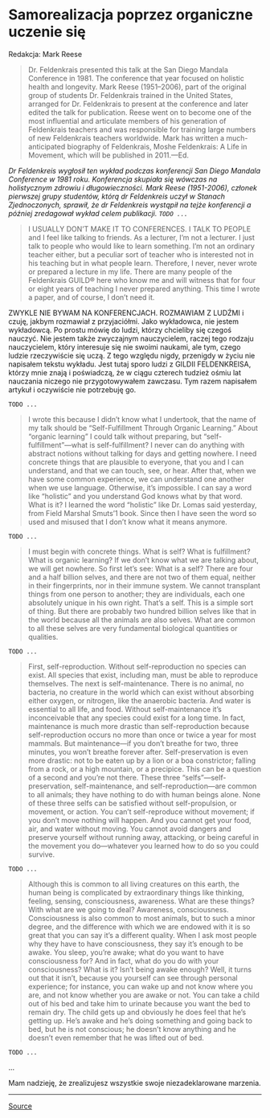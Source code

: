 # Samorealizacja poprzez organiczne uczenie się

Redakcja: Mark Reese

> Dr. Feldenkrais presented this talk at the San Diego Mandala Conference in 1981. The conference that year focused on holistic health and longevity. Mark Reese (1951–2006), part of the original group of students Dr. Feldenkrais trained in the United States, arranged for Dr. Feldenkrais to present at the conference and later edited the talk for publication. Reese went on to become one of the most influential and articulate members of his generation of Feldenkrais teachers and was responsible for training large numbers of new Feldenkrais teachers worldwide. Mark has written a much-anticipated biography of Feldenkrais, Moshe Feldenkrais: A Life in Movement, which will be published in 2011.—Ed.

_Dr Feldenkreis wygłosił ten wykład podczas konferencji San Diego Mandala Conference w 1981 roku. Konferencja skupiała się wówczas na holistycznym zdrowiu i długowieczności. Mark Reese (1951-2006), członek pierwszej grupy studentów, którą dr Feldenkreis uczył w Stanach Zjednoczonych, sprawił, że dr Feldenkreis wystąpił na tejże konferencji a później zredagował wykład celem publikacji. `TODO ...`_

> I USUALLY DON’T MAKE IT TO CONFERENCES. I TALK TO PEOPLE and I feel like talking to friends. As a lecturer, I’m not a lecturer. I just talk to people who would like to learn something. I’m not an ordinary teacher either, but a peculiar sort of teacher who is interested not in his teaching but in what people learn. Therefore, I never, never wrote or prepared a lecture in my life. There are many people of the Feldenkrais GUILD® here who know me and will witness that for four or eight years of teaching I never prepared anything. This time I wrote a paper, and of course, I don’t need it.

ZWYKLE NIE BYWAM NA KONFERENCJACH. ROZMAWIAM Z LUDŹMI i czuję, jakbym rozmawiał z przyjaciółmi. Jako wykładowca, nie jestem wykładowcą. Po prostu mówię do ludzi, którzy chcieliby się czegoś nauczyć. Nie jestem także zwyczajnym nauczycielem, raczej tego rodzaju nauczycielem, który interesuje się nie swoimi naukami, ale tym, czego ludzie rzeczywiście się uczą. Z tego względu nigdy, przenigdy w życiu nie napisałem tekstu wykładu. Jest tutaj sporo ludzi z GILDII FELDENKREISA, którzy mnie znają i poświadczą, że w ciągu czterech tudzież ośmiu lat nauczania niczego nie przygotowywałem zawczasu. Tym razem napisałem artykuł i oczywiście nie potrzebuję go.

`TODO ...`

> I wrote this because I didn’t know what I undertook, that the name of my talk should be “Self-Fulfillment Through Organic Learning.” About “organic learning” I could talk without preparing, but “self-fulfillment”—what is self-fulfillment? I never can do anything with abstract notions without talking for days and getting nowhere. I need concrete things that are plausible to everyone, that you and I can understand, and that we can touch, see, or hear. After that, when we have some common experience, we can understand one another when we use language. Otherwise, it’s impossible. I can say a word like “holistic” and you understand God knows what by that word. What is it? I learned the word “holistic” like Dr. Lomas said yesterday, from Field Marshal Smuts’1 book. Since then I have seen the word so used and misused that I don’t know what it means anymore.

`TODO ...`

> I must begin with concrete things. What is self? What is fulfillment? What is organic learning? If we don’t know what we are talking about, we will get nowhere. So first let’s see: What is a self? There are four and a half billion selves, and there are not two of them equal, neither in their fingerprints, nor in their immune system. We cannot transplant things from one person to another; they are individuals, each one absolutely unique in his own right. That’s a self. This is a simple sort of thing. But there are probably two hundred billion selves like that in the world because all the animals are also selves. What are common to all these selves are very fundamental biological quantities or qualities.

`TODO ...`

> First, self-reproduction. Without self-reproduction no species can exist. All species that exist, including man, must be able to reproduce themselves. The next is self-maintenance. There is no animal, no bacteria, no creature in the world which can exist without absorbing either oxygen, or nitrogen, like the anaerobic bacteria. And water is essential to all life, and food. Without self-maintenance it’s inconceivable that any species could exist for a long time. In fact, maintenance is much more drastic than self-reproduction because self-reproduction occurs no more than once or twice a year for most mammals. But maintenance—if you don’t breathe for two, three minutes, you won’t breathe forever after. Self-preservation is even more drastic: not to be eaten up by a lion or a boa constrictor; falling from a rock, or a high mountain, or a precipice. This can be a question of a second and you’re not there. These three “selfs”—self-preservation, self-maintenance, and self-reproduction—are common to all animals; they have nothing to do with human beings alone. None of these three selfs can be satisfied without self-propulsion, or movement, or action. You can’t self-reproduce without movement; if you don’t move nothing will happen. And you cannot get your food, air, and water without moving. You cannot avoid dangers and preserve yourself without running away, attacking, or being careful in the movement you do—whatever you learned how to do so you could survive.

`TODO ...`

> Although this is common to all living creatures on this earth, the human being is complicated by extraordinary things like thinking, feeling, sensing, consciousness, awareness. What are these things? With what are we going to deal? Awareness, consciousness. Consciousness is also common to most animals, but to such a minor degree, and the difference with which we are endowed with it is so great that you can say it’s a different quality. When I ask most people why they have to have consciousness, they say it’s enough to be awake. You sleep, you’re awake; what do you want to have consciousness for? And in fact, what do you do with your consciousness? What is it? Isn’t being awake enough? Well, it turns out that it isn’t, because you yourself can see through personal experience; for instance, you can wake up and not know where you are, and not know whether you are awake or not. You can take a child out of his bed and take him to urinate because you want the bed to remain dry. The child gets up and obviously he does feel that he’s getting up. He’s awake and he’s doing something and going back to bed, but he is not conscious; he doesn’t know anything and he doesn’t even remember that he was lifted out of bed.

`TODO ...`

...

Mam nadzieję, że zrealizujesz wszystkie swoje niezadeklarowane marzenia.

---

[Source](https://www.feldenkraismethod.com/self-fulfillment-organic-learning)
